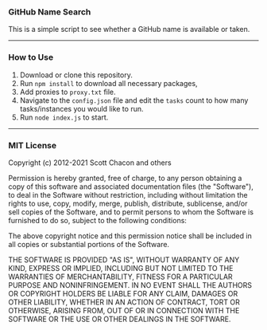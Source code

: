 ### GitHub Name Search


This is a simple script to see whether a GitHub name is available or taken.

---

### How to Use
1. Download or clone this repository.
2. Run `npm install` to download all necessary packages,
3. Add proxies to `proxy.txt` file.
4. Navigate to the `config.json` file and edit the `tasks` count to how many tasks/instances you would like to run.
5. Run `node index.js` to start.
---
### MIT License

Copyright (c) 2012-2021 Scott Chacon and others

Permission is hereby granted, free of charge, to any person obtaining
a copy of this software and associated documentation files (the
"Software"), to deal in the Software without restriction, including
without limitation the rights to use, copy, modify, merge, publish,
distribute, sublicense, and/or sell copies of the Software, and to
permit persons to whom the Software is furnished to do so, subject to
the following conditions:

The above copyright notice and this permission notice shall be
included in all copies or substantial portions of the Software.

THE SOFTWARE IS PROVIDED "AS IS", WITHOUT WARRANTY OF ANY KIND,
EXPRESS OR IMPLIED, INCLUDING BUT NOT LIMITED TO THE WARRANTIES OF
MERCHANTABILITY, FITNESS FOR A PARTICULAR PURPOSE AND
NONINFRINGEMENT. IN NO EVENT SHALL THE AUTHORS OR COPYRIGHT HOLDERS BE
LIABLE FOR ANY CLAIM, DAMAGES OR OTHER LIABILITY, WHETHER IN AN ACTION
OF CONTRACT, TORT OR OTHERWISE, ARISING FROM, OUT OF OR IN CONNECTION
WITH THE SOFTWARE OR THE USE OR OTHER DEALINGS IN THE SOFTWARE.
